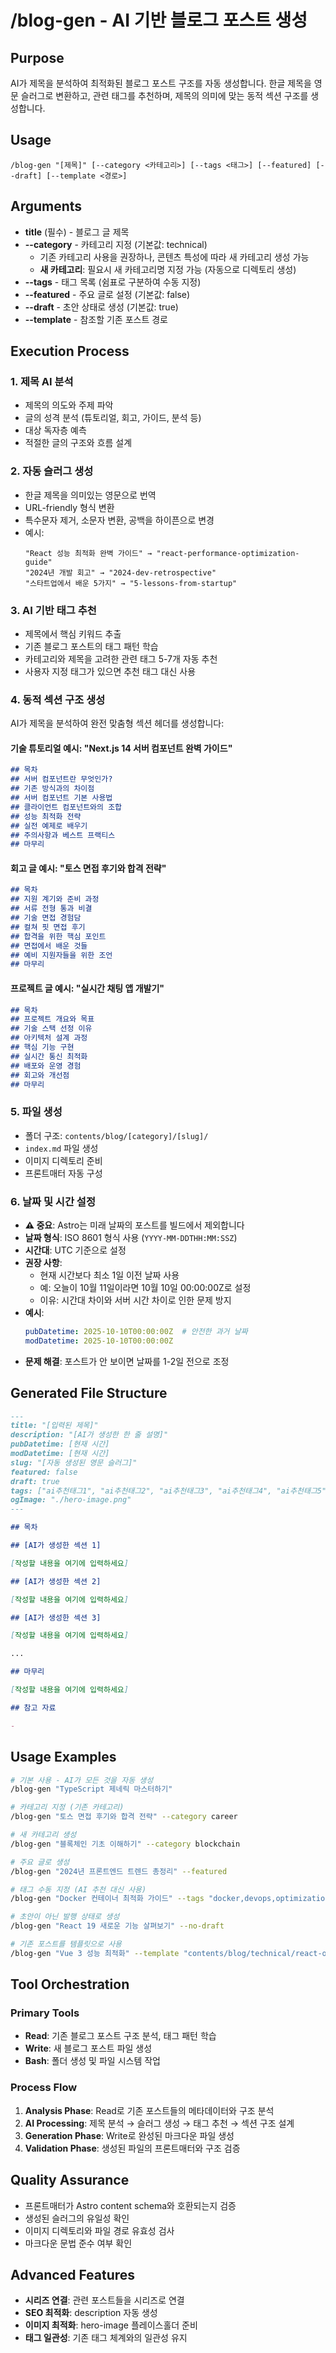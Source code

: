 # /blog-gen - AI 기반 블로그 포스트 생성

## Purpose
AI가 제목을 분석하여 최적화된 블로그 포스트 구조를 자동 생성합니다. 한글 제목을 영문 슬러그로 변환하고, 관련 태그를 추천하며, 제목의 의미에 맞는 동적 섹션 구조를 생성합니다.

## Usage
```
/blog-gen "[제목]" [--category <카테고리>] [--tags <태그>] [--featured] [--draft] [--template <경로>]
```

## Arguments
- **title** (필수) - 블로그 글 제목
- **--category** - 카테고리 지정 (기본값: technical)  
  - 기존 카테고리 사용을 권장하나, 콘텐츠 특성에 따라 새 카테고리 생성 가능
  - **새 카테고리**: 필요시 새 카테고리명 지정 가능 (자동으로 디렉토리 생성)
- **--tags** - 태그 목록 (쉼표로 구분하여 수동 지정)
- **--featured** - 주요 글로 설정 (기본값: false)
- **--draft** - 초안 상태로 생성 (기본값: true)
- **--template** - 참조할 기존 포스트 경로

## Execution Process

### 1. 제목 AI 분석
- 제목의 의도와 주제 파악
- 글의 성격 분석 (튜토리얼, 회고, 가이드, 분석 등)
- 대상 독자층 예측
- 적절한 글의 구조와 흐름 설계

### 2. 자동 슬러그 생성
- 한글 제목을 의미있는 영문으로 번역
- URL-friendly 형식 변환
- 특수문자 제거, 소문자 변환, 공백을 하이픈으로 변경
- 예시:
  ```
  "React 성능 최적화 완벽 가이드" → "react-performance-optimization-guide"
  "2024년 개발 회고" → "2024-dev-retrospective" 
  "스타트업에서 배운 5가지" → "5-lessons-from-startup"
  ```

### 3. AI 기반 태그 추천
- 제목에서 핵심 키워드 추출
- 기존 블로그 포스트의 태그 패턴 학습
- 카테고리와 제목을 고려한 관련 태그 5-7개 자동 추천
- 사용자 지정 태그가 있으면 추천 태그 대신 사용

### 4. 동적 섹션 구조 생성
AI가 제목을 분석하여 완전 맞춤형 섹션 헤더를 생성합니다:

#### 기술 튜토리얼 예시: "Next.js 14 서버 컴포넌트 완벽 가이드"
```markdown
## 목차
## 서버 컴포넌트란 무엇인가?
## 기존 방식과의 차이점
## 서버 컴포넌트 기본 사용법
## 클라이언트 컴포넌트와의 조합
## 성능 최적화 전략
## 실전 예제로 배우기
## 주의사항과 베스트 프랙티스
## 마무리
```

#### 회고 글 예시: "토스 면접 후기와 합격 전략"
```markdown
## 목차
## 지원 계기와 준비 과정
## 서류 전형 통과 비결
## 기술 면접 경험담
## 컬쳐 핏 면접 후기
## 합격을 위한 핵심 포인트
## 면접에서 배운 것들
## 예비 지원자들을 위한 조언
## 마무리
```

#### 프로젝트 글 예시: "실시간 채팅 앱 개발기"
```markdown
## 목차
## 프로젝트 개요와 목표
## 기술 스택 선정 이유
## 아키텍처 설계 과정
## 핵심 기능 구현
## 실시간 통신 최적화
## 배포와 운영 경험
## 회고와 개선점
## 마무리
```

### 5. 파일 생성
- 폴더 구조: `contents/blog/[category]/[slug]/`
- `index.md` 파일 생성
- 이미지 디렉토리 준비
- 프론트매터 자동 구성

### 6. 날짜 및 시간 설정
- **⚠️ 중요**: Astro는 미래 날짜의 포스트를 빌드에서 제외합니다
- **날짜 형식**: ISO 8601 형식 사용 (`YYYY-MM-DDTHH:MM:SSZ`)
- **시간대**: UTC 기준으로 설정
- **권장 사항**:
  - 현재 시간보다 최소 1일 이전 날짜 사용
  - 예: 오늘이 10월 11일이라면 10월 10일 00:00:00Z로 설정
  - 이유: 시간대 차이와 서버 시간 차이로 인한 문제 방지
- **예시**:
  ```yaml
  pubDatetime: 2025-10-10T00:00:00Z  # 안전한 과거 날짜
  modDatetime: 2025-10-10T00:00:00Z
  ```
- **문제 해결**: 포스트가 안 보이면 날짜를 1-2일 전으로 조정

## Generated File Structure

```markdown
---
title: "[입력된 제목]"
description: "[AI가 생성한 한 줄 설명]"
pubDatetime: [현재 시간]
modDatetime: [현재 시간]
slug: "[자동 생성된 영문 슬러그]"
featured: false
draft: true
tags: ["ai추천태그1", "ai추천태그2", "ai추천태그3", "ai추천태그4", "ai추천태그5"]
ogImage: "./hero-image.png"
---

## 목차

## [AI가 생성한 섹션 1]

[작성할 내용을 여기에 입력하세요]

## [AI가 생성한 섹션 2]

[작성할 내용을 여기에 입력하세요]

## [AI가 생성한 섹션 3]

[작성할 내용을 여기에 입력하세요]

...

## 마무리

[작성할 내용을 여기에 입력하세요]

## 참고 자료

- 
```

## Usage Examples

```bash
# 기본 사용 - AI가 모든 것을 자동 생성
/blog-gen "TypeScript 제네릭 마스터하기"

# 카테고리 지정 (기존 카테고리)
/blog-gen "토스 면접 후기와 합격 전략" --category career

# 새 카테고리 생성
/blog-gen "블록체인 기초 이해하기" --category blockchain

# 주요 글로 생성
/blog-gen "2024년 프론트엔드 트렌드 총정리" --featured

# 태그 수동 지정 (AI 추천 대신 사용)
/blog-gen "Docker 컨테이너 최적화 가이드" --tags "docker,devops,optimization,container"

# 초안이 아닌 발행 상태로 생성
/blog-gen "React 19 새로운 기능 살펴보기" --no-draft

# 기존 포스트를 템플릿으로 사용
/blog-gen "Vue 3 성능 최적화" --template "contents/blog/technical/react-optimization"
```

## Tool Orchestration

### Primary Tools
- **Read**: 기존 블로그 포스트 구조 분석, 태그 패턴 학습
- **Write**: 새 블로그 포스트 파일 생성
- **Bash**: 폴더 생성 및 파일 시스템 작업

### Process Flow
1. **Analysis Phase**: Read로 기존 포스트들의 메타데이터와 구조 분석
2. **AI Processing**: 제목 분석 → 슬러그 생성 → 태그 추천 → 섹션 구조 설계
3. **Generation Phase**: Write로 완성된 마크다운 파일 생성
4. **Validation Phase**: 생성된 파일의 프론트매터와 구조 검증

## Quality Assurance
- 프론트매터가 Astro content schema와 호환되는지 검증
- 생성된 슬러그의 유일성 확인
- 이미지 디렉토리와 파일 경로 유효성 검사
- 마크다운 문법 준수 여부 확인

## Advanced Features
- **시리즈 연결**: 관련 포스트들을 시리즈로 연결
- **SEO 최적화**: description 자동 생성
- **이미지 최적화**: hero-image 플레이스홀더 준비
- **태그 일관성**: 기존 태그 체계와의 일관성 유지
